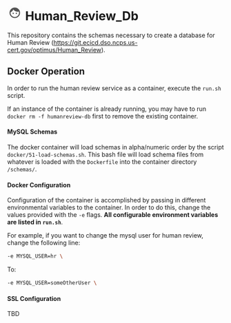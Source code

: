 # ![hr_logo](icon.png) Human_Review_Db
This repository contains the schemas necessary to create a database
for Human Review (https://git.ecicd.dso.ncps.us-cert.gov/optimus/Human_Review).


## Docker Operation
In order to run the human review service as a container, execute the `run.sh` script.

If an instance of the container is already running, you may have to 
run `docker rm -f humanreview-db` first to remove the existing container.

#### MySQL Schemas
The docker container will load schemas in alpha/numeric order by the script 
`docker/51-load-schemas.sh`. This bash file will load schema files from whatever is loaded
with the `Dockerfile` into the container directory `/schemas/`. 


#### Docker Configuration
Configuration of the container is accomplished by passing in different
environmental variables to the container. In order to do this, change the 
values provided with the `-e` flags. **All configurable environment 
variables are listed in `run.sh`**.

For example, if you want to change the mysql user for human review, change the following line:
```bash
-e MYSQL_USER=hr \
```
To:
```bash
-e MYSQL_USER=someOtherUser \
```

#### SSL Configuration

TBD



